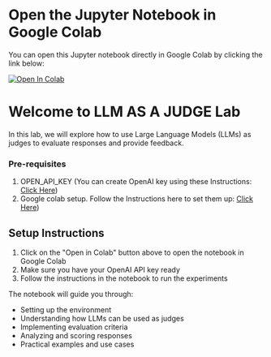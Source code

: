 # Open the Jupyter Notebook in Google Colab

You can open this Jupyter notebook directly in Google Colab by clicking the link below:

[![Open In Colab](https://colab.research.google.com/assets/colab-badge.svg)](https://colab.research.google.com/github/initmahesh/MLAI-community-labs/blob/main/Class-Labs/Lab-LLM-AS-A-JUDGE/LLM_Judge.ipynb)

# Welcome to LLM AS A JUDGE Lab

In this lab, we will explore how to use Large Language Models (LLMs) as judges to evaluate responses and provide feedback.

### Pre-requisites

1. OPEN_API_KEY (You can create OpenAI key using these Instructions: [Click Here](<https://github.com/initmahesh/MLAI-community-labs/tree/main/Class-Labs/Lab-0(Pre-requisites)#firstly-visit-the-openai-playground>))
2. Google colab setup. Follow the Instructions here to set them up: [Click Here](<https://github.com/initmahesh/MLAI-community-labs/tree/main/Class-Labs/Lab-0(Pre-requisites)#creating-a-runtime>))

## Setup Instructions

1. Click on the "Open in Colab" button above to open the notebook in Google Colab
2. Make sure you have your OpenAI API key ready
3. Follow the instructions in the notebook to run the experiments

The notebook will guide you through:

- Setting up the environment
- Understanding how LLMs can be used as judges
- Implementing evaluation criteria
- Analyzing and scoring responses
- Practical examples and use cases
